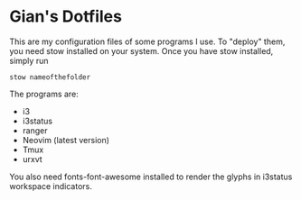# Gian's Dotfiles

This are my configuration files of some programs I use. To "deploy" them, you need stow installed on your system. Once you have stow installed, simply run

```
stow nameofthefolder
```

The programs are:

- i3
- i3status
- ranger
- Neovim (latest version)
- Tmux
- urxvt

You also need fonts-font-awesome installed to render the glyphs in i3status workspace indicators.

